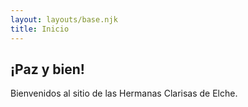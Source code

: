 ```yaml
---
layout: layouts/base.njk
title: Inicio
---
```


<section>
  <h2>¡Paz y bien!</h2>
  <p>Bienvenidos al sitio de las Hermanas Clarisas de Elche.</p>
</section>